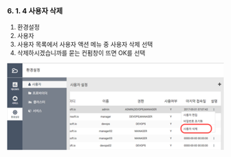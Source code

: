 ### 6. 1. 4 사용자 삭제

1. 환경설정
2. 사용자
3. 사용자 목록에서 사용자 액션 메뉴 중 사용자 삭제 선택
4. 삭제하시겠습니까를 묻는 컨펌창이 뜨면 OK를 선택

![](/assets/user_delete.png)


